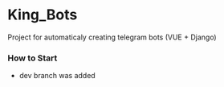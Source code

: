 # King_Bots
Project for automaticaly creating telegram bots (VUE + Django)


### How to Start
- dev branch was added